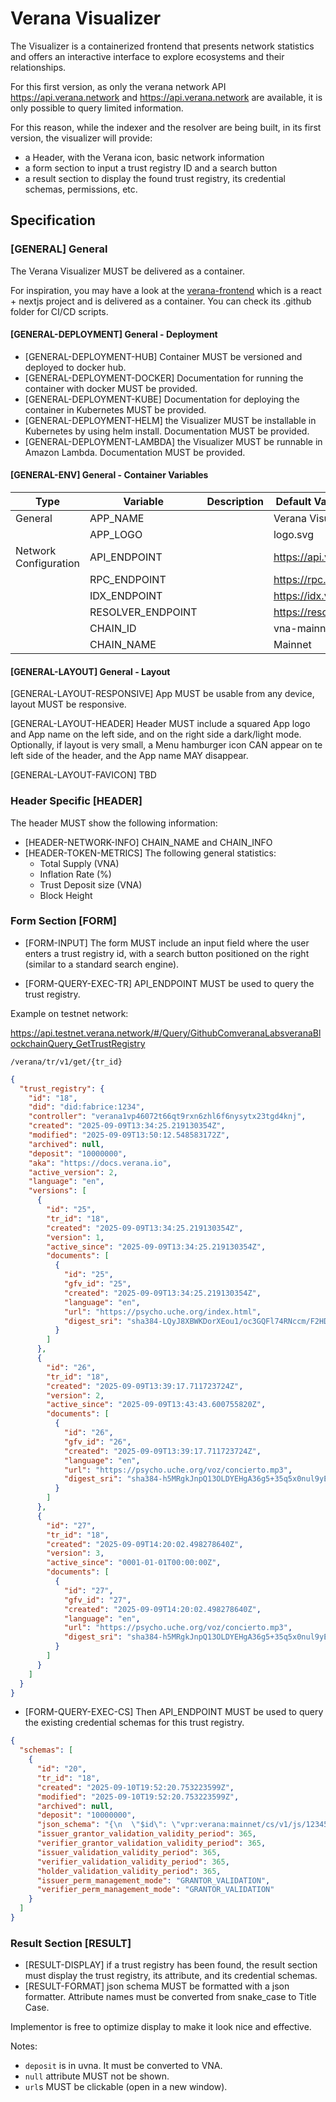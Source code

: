 # Verana Visualizer

The Visualizer is a containerized frontend that presents network statistics and offers an interactive interface to explore ecosystems and their relationships.

For this first version, as only the verana network API https://api.verana.network and https://api.verana.network are available, it is only possible to query limited information.

For this reason, while the indexer and the resolver are being built, in its first version, the visualizer will provide:

- a Header, with the Verana icon, basic network information
- a form section to input a trust registry ID and a search button
- a result section to display the found trust registry, its credential schemas, permissions, etc.

## Specification

### [GENERAL] General

The Verana Visualizer MUST be delivered as a container.

For inspiration, you may have a look at the [verana-frontend](https://github.com/verana-labs/verana-frontend) which is a react + nextjs project and is delivered as a container.
You can check its .github folder for CI/CD scripts.

#### [GENERAL-DEPLOYMENT] General - Deployment

- [GENERAL-DEPLOYMENT-HUB] Container MUST be versioned and deployed to docker hub.
- [GENERAL-DEPLOYMENT-DOCKER] Documentation for running the container with docker MUST be provided.
- [GENERAL-DEPLOYMENT-KUBE] Documentation for deploying the container in Kubernetes MUST be provided.
- [GENERAL-DEPLOYMENT-HELM] the Visualizer MUST be installable in Kubernetes by using helm install. Documentation MUST be provided.
- [GENERAL-DEPLOYMENT-LAMBDA] the Visualizer MUST be runnable in Amazon Lambda. Documentation MUST be provided.

#### [GENERAL-ENV] General - Container Variables

| Type                           |Variable                               | Description                    | Default Value (if unspecified)                    |
|--------------------------------|---------------------------------------|----------------------------------|----------------------------------|
| General                        | APP_NAME                              |                                  | Verana Visualizer                         |
|                                | APP_LOGO                              |                                  | logo.svg                        |
| Network Configuration          | API_ENDPOINT                  |                                  | https://api.verana.network       |
|                                | RPC_ENDPOINT                  |                                  | https://rpc.verana.network       |
|                                | IDX_ENDPOINT                  |                                  | https://idx.verana.network       |
|                                | RESOLVER_ENDPOINT                  |                                  | https://resolver.verana.network       |
|                                | CHAIN_ID                      |                                  | vna-mainnet-1       |
|                                | CHAIN_NAME                          |                                  | Mainnet       |

#### [GENERAL-LAYOUT] General - Layout

[GENERAL-LAYOUT-RESPONSIVE] App MUST be usable from any device, layout MUST be responsive.

[GENERAL-LAYOUT-HEADER] Header MUST include a squared App logo and App name on the left side, and on the right side a dark/light mode. Optionally, if layout is very small, a Menu hamburger icon CAN appear on te left side of the header, and the App name MAY disappear.

[GENERAL-LAYOUT-FAVICON]
TBD

### Header Specific [HEADER]

The header MUST show the following information:

- [HEADER-NETWORK-INFO] CHAIN_NAME and CHAIN_INFO
- [HEADER-TOKEN-METRICS] The following general statistics:
  - Total Supply (VNA)
  - Inflation Rate (%)
  - Trust Deposit size (VNA)
  - Block Height

### Form Section [FORM]

- [FORM-INPUT] The form MUST include an input field where the user enters a trust registry id, with a search button positioned on the right (similar to a standard search engine).

- [FORM-QUERY-EXEC-TR] API_ENDPOINT MUST be used to query the trust registry.

Example on testnet network:

https://api.testnet.verana.network/#/Query/GithubComveranaLabsveranaBlockchainQuery_GetTrustRegistry

`/verana/tr/v1/get/{tr_id}`

```json
{
  "trust_registry": {
    "id": "18",
    "did": "did:fabrice:1234",
    "controller": "verana1vp46072t66qt9rxn6zhl6f6nysytx23tgd4knj",
    "created": "2025-09-09T13:34:25.219130354Z",
    "modified": "2025-09-09T13:50:12.548583172Z",
    "archived": null,
    "deposit": "10000000",
    "aka": "https://docs.verana.io",
    "active_version": 2,
    "language": "en",
    "versions": [
      {
        "id": "25",
        "tr_id": "18",
        "created": "2025-09-09T13:34:25.219130354Z",
        "version": 1,
        "active_since": "2025-09-09T13:34:25.219130354Z",
        "documents": [
          {
            "id": "25",
            "gfv_id": "25",
            "created": "2025-09-09T13:34:25.219130354Z",
            "language": "en",
            "url": "https://psycho.uche.org/index.html",
            "digest_sri": "sha384-LQyJ8XBWKDorXEou1/oc3GQFl74RNccm/F2HDQxpJpDpnbz/o8vya7LW0N4B0eOl"
          }
        ]
      },
      {
        "id": "26",
        "tr_id": "18",
        "created": "2025-09-09T13:39:17.711723724Z",
        "version": 2,
        "active_since": "2025-09-09T13:43:43.600755820Z",
        "documents": [
          {
            "id": "26",
            "gfv_id": "26",
            "created": "2025-09-09T13:39:17.711723724Z",
            "language": "en",
            "url": "https://psycho.uche.org/voz/concierto.mp3",
            "digest_sri": "sha384-h5MRgkJnpQ13OLDYEHgA36g5+35q5x0nul9yE29TOeOZA3+AJNWvXUq5aMJJXJp4"
          }
        ]
      },
      {
        "id": "27",
        "tr_id": "18",
        "created": "2025-09-09T14:20:02.498278640Z",
        "version": 3,
        "active_since": "0001-01-01T00:00:00Z",
        "documents": [
          {
            "id": "27",
            "gfv_id": "27",
            "created": "2025-09-09T14:20:02.498278640Z",
            "language": "en",
            "url": "https://psycho.uche.org/voz/concierto.mp3",
            "digest_sri": "sha384-h5MRgkJnpQ13OLDYEHgA36g5+35q5x0nul9yE29TOeOZA3+AJNWvXUq5aMJJXJp4"
          }
        ]
      }
    ]
  }
}
```

- [FORM-QUERY-EXEC-CS] Then API_ENDPOINT MUST be used to query the existing credential schemas for this trust registry.

```json
{
  "schemas": [
    {
      "id": "20",
      "tr_id": "18",
      "created": "2025-09-10T19:52:20.753223599Z",
      "modified": "2025-09-10T19:52:20.753223599Z",
      "archived": null,
      "deposit": "10000000",
      "json_schema": "{\n  \"$id\": \"vpr:verana:mainnet/cs/v1/js/12345678\",\n  \"$schema\": \"https://json-schema.org/draft/2020-12/schema\",\n  \"title\": \"ExampleCredential\",\n  \"description\": \"ExampleCredential using JsonSchema\",\n  \"type\": \"object\",\n  \"properties\": {\n    \"credentialSubject\": {\n      \"type\": \"object\",\n      \"properties\": {\n        \"id\": {\n          \"type\": \"string\",\n          \"format\": \"uri\"\n        },\n        \"firstName\": {\n          \"type\": \"string\",\n          \"minLength\": 0,\n          \"maxLength\": 256\n        },\n        \"lastName\": {\n          \"type\": \"string\",\n          \"minLength\": 1,\n          \"maxLength\": 256\n        },\n        \"expirationDate\": {\n          \"type\": \"string\",\n          \"format\": \"date\"\n        },\n        \"countryOfResidence\": {\n          \"type\": \"string\",\n          \"minLength\": 2,\n          \"maxLength\": 2\n        }\n      },\n      \"required\": [\n        \"id\",\n        \"lastName\",\n        \"birthDate\",\n        \"expirationDate\",\n        \"countryOfResidence\"\n      ]\n    }\n  }\n}\n\n",
      "issuer_grantor_validation_validity_period": 365,
      "verifier_grantor_validation_validity_period": 365,
      "issuer_validation_validity_period": 365,
      "verifier_validation_validity_period": 365,
      "holder_validation_validity_period": 365,
      "issuer_perm_management_mode": "GRANTOR_VALIDATION",
      "verifier_perm_management_mode": "GRANTOR_VALIDATION"
    }
  ]
}
```

### Result Section [RESULT]

- [RESULT-DISPLAY] if a trust registry has been found, the result section must display the trust registry, its attribute, and its credential schemas.
- [RESULT-FORMAT] json schema MUST be formatted with a json formatter. Attribute names must be converted from snake_case to  Title Case.

Implementor is free to optimize display to make it look nice and effective.

Notes:

- `deposit` is in uvna. It must be converted to VNA.
- `null` attribute MUST not be shown.
- `url`s MUST be clickable (open in a new window).
